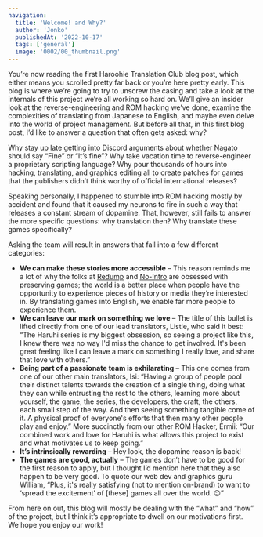 ```yaml
---
navigation:
  title: 'Welcome! and Why?'
  author: 'Jonko'
  publishedAt: '2022-10-17'
  tags: ['general']
  image: '0002/00_thumbnail.png'
---
```


You’re now reading the first Haroohie Translation Club blog post, which either means you scrolled pretty far back or you’re here pretty early. This blog is where we’re going to try to unscrew the casing and take a look at the internals of this project we’re all working so hard on. We’ll give an insider look at the reverse-engineering and ROM hacking we’ve done, examine the complexities of translating from Japanese to English, and maybe even delve into the world of project management. But before all that, in this first blog post, I’d like to answer a question that often gets asked: why?

Why stay up late getting into Discord arguments about whether Nagato should say “Fine” or “It’s fine”? Why take vacation time to reverse-engineer a proprietary scripting language? Why pour thousands of hours into hacking, translating, and graphics editing all to create patches for games that the publishers didn’t think worthy of official international releases?

Speaking personally, I happened to stumble into ROM hacking mostly by accident and found that it caused my neurons to fire in such a way that releases a constant stream of dopamine. That, however, still fails to answer the more specific questions: why translation then? Why translate these games specifically?

Asking the team will result in answers that fall into a few different categories:

* **We can make these stories more accessible** – This reason reminds me a lot of why the folks at [Redump](http://redump.org/) and [No-Intro](https://no-intro.org/) are obsessed with preserving games; the world is a better place when people have the opportunity to experience pieces of history or media they’re interested in. By translating games into English, we enable far more people to experience them.
* **We can leave our mark on something we love** –  The title of this bullet is lifted directly from one of our lead translators, Listie, who said it best: “The Haruhi series is my biggest obsession, so seeing a project like this, I knew there was no way I'd miss the chance to get involved. It's been great feeling like I can leave a mark on something I really love, and share that love with others.”
* **Being part of a passionate team is exhilarating** – This one comes from one of our other main translators, Isi: “Having a group of people pool their distinct talents towards the creation of a single thing, doing what they can while entrusting the rest to the others, learning more about yourself, the game, the series, the developers, the craft, the others, each small step of the way. And then seeing something tangible come of it. A physical proof of everyone's efforts that then many other people play and enjoy.” More succinctly from our other ROM Hacker, Ermii: “Our combined work and love for Haruhi is what allows this project to exist and what motivates us to keep going.”
* **It’s intrinsically rewarding** – Hey look, the dopamine reason is back!
* **The games are good, actually** – The games don’t have to be good for the first reason to apply, but I thought I’d mention here that they also happen to be very good. To quote our web dev and graphics guru William, “Plus, it's really satisfying (not to mention on-brand) to want to ‘spread the excitement’ of [these] games all over the world. 😉”

From here on out, this blog will mostly be dealing with the “what” and “how” of the project, but I think it’s appropriate to dwell on our motivations first. We hope you enjoy our work!